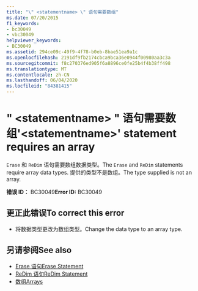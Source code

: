```yaml
---
title: "\" <statementname> \" 语句需要数组"
ms.date: 07/20/2015
f1_keywords:
- bc30049
- vbc30049
helpviewer_keywords:
- BC30049
ms.assetid: 294ce09c-49f9-4f78-b0eb-8bae51ea9a1c
ms.openlocfilehash: 2191df9fb2174cbca9bca36e0944f00980aa3c3a
ms.sourcegitcommit: f8c270376ed905f6a8896ce0fe25b4f4b38ff498
ms.translationtype: MT
ms.contentlocale: zh-CN
ms.lasthandoff: 06/04/2020
ms.locfileid: "84381415"
---
```

# <a name="statementname-statement-requires-an-array"></a><span data-ttu-id="b81fc-102">" \<statementname> " 语句需要数组</span><span class="sxs-lookup"><span data-stu-id="b81fc-102">'\<statementname>' statement requires an array</span></span>
<span data-ttu-id="b81fc-103">`Erase` 和 `ReDim` 语句需要数组数据类型。</span><span class="sxs-lookup"><span data-stu-id="b81fc-103">The `Erase` and `ReDim` statements require array data types.</span></span> <span data-ttu-id="b81fc-104">提供的类型不是数组。</span><span class="sxs-lookup"><span data-stu-id="b81fc-104">The type supplied is not an array.</span></span>  
  
 <span data-ttu-id="b81fc-105">**错误 ID：** BC30049</span><span class="sxs-lookup"><span data-stu-id="b81fc-105">**Error ID:** BC30049</span></span>  
  
## <a name="to-correct-this-error"></a><span data-ttu-id="b81fc-106">更正此错误</span><span class="sxs-lookup"><span data-stu-id="b81fc-106">To correct this error</span></span>  
  
- <span data-ttu-id="b81fc-107">将数据类型更改为数组类型。</span><span class="sxs-lookup"><span data-stu-id="b81fc-107">Change the data type to an array type.</span></span>  
  
## <a name="see-also"></a><span data-ttu-id="b81fc-108">另请参阅</span><span class="sxs-lookup"><span data-stu-id="b81fc-108">See also</span></span>

- [<span data-ttu-id="b81fc-109">Erase 语句</span><span class="sxs-lookup"><span data-stu-id="b81fc-109">Erase Statement</span></span>](../language-reference/statements/erase-statement.md)
- [<span data-ttu-id="b81fc-110">ReDim 语句</span><span class="sxs-lookup"><span data-stu-id="b81fc-110">ReDim Statement</span></span>](../language-reference/statements/redim-statement.md)
- [<span data-ttu-id="b81fc-111">数组</span><span class="sxs-lookup"><span data-stu-id="b81fc-111">Arrays</span></span>](../programming-guide/language-features/arrays/index.md)
